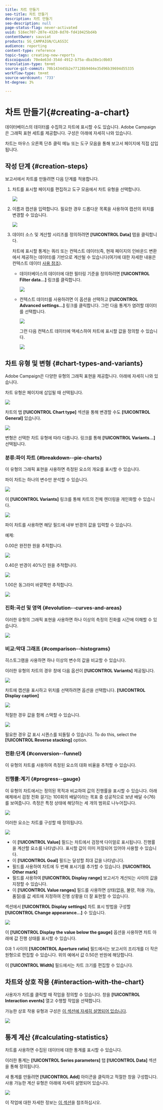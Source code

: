 ```yaml
---
title: 차트 만들기
seo-title: 차트 만들기
description: 차트 만들기
seo-description: null
page-status-flag: never-activated
uuid: 516ec707-207e-4320-8d70-fd410425bd4b
contentOwner: sauviat
products: SG_CAMPAIGN/CLASSIC
audience: reporting
content-type: reference
topic-tags: creating-new-reports
discoiquuid: 70e4e63d-354d-4912-b75a-dba38e1c0b03
translation-type: tm+mt
source-git-commit: 70b143445b2e77128b9404e35d96b39694d55335
workflow-type: tm+mt
source-wordcount: '733'
ht-degree: 3%

---
```



# 차트 만들기{#creating-a-chart}

데이터베이스의 데이터를 수집하고 차트에 표시할 수도 있습니다. Adobe Campaign은 그래픽 표현 세트를 제공합니다. 구성은 아래에 자세히 나와 있습니다.

차트는 마우스 오른쪽 단추 클릭 메뉴 또는 도구 모음을 통해 보고서 페이지에 직접 삽입됩니다.

## 작성 단계 {#creation-steps}

보고서에서 차트를 만들려면 다음 단계를 적용합니다.

1. 차트를 표시할 페이지를 편집하고 도구 모음에서 차트 유형을 선택합니다.

   ![](assets/s_advuser_report_page_activity_04.png)

1. 이름과 캡션을 입력합니다. 필요한 경우 드롭다운 목록을 사용하여 캡션의 위치를 변경할 수 있습니다.

   ![](assets/s_ncs_advuser_report_wizard_018.png)

1. 데이터 소스 및 계산할 시리즈를 정의하려면 **[!UICONTROL Data]** 탭을 클릭합니다.

   차트에 표시할 통계는 쿼리 또는 컨텍스트 데이터(즉, 현재 페이지의 인바운드 변환에서 제공하는 데이터)를 기반으로 계산될 수 있습니다(여기에 대한 자세한 내용은 컨텍스트 데이터 [사용 참조](../../reporting/using/using-the-context.md#using-context-data)).

   * 데이터베이스의 데이터에 대한 필터링 기준을 정의하려면 **[!UICONTROL Filter data...]** 링크를 클릭합니다.

      ![](assets/reporting_graph_add_filter.png)

   * 컨텍스트 데이터를 사용하려면 이 옵션을 선택하고 **[!UICONTROL Advanced settings...]** 링크를 클릭합니다. 그런 다음 통계가 염려할 데이터를 선택합니다.

      ![](assets/reporting_graph_from_context.png)

      그런 다음 컨텍스트 데이터에 액세스하여 차트에 표시할 값을 정의할 수 있습니다.

      ![](assets/reporting_graph_select-from_context.png)

## 차트 유형 및 변형 {#chart-types-and-variants}

Adobe Campaign은 다양한 유형의 그래픽 표현을 제공합니다. 아래에 자세히 나와 있습니다.

차트 유형은 페이지에 삽입될 때 선택됩니다.

![](assets/s_advuser_report_page_activity_04.png)

차트의 탭 **[!UICONTROL Chart type]** 섹션을 통해 변경할 수도 **[!UICONTROL General]** 있습니다.

![](assets/reporting_change_graph_type.png)

변형은 선택한 차트 유형에 따라 다릅니다. 링크를 통해 **[!UICONTROL Variants...]** 선택됩니다.

### 분류:파이 차트 {#breakdown--pie-charts}

이 유형의 그래픽 표현을 사용하면 측정된 요소의 개요를 표시할 수 있습니다.

파이 차트는 하나의 변수만 분석할 수 있습니다.

![](assets/reporting_graph_type_sector_1.png)

이 **[!UICONTROL Variants]** 링크를 통해 차트의 전체 렌더링을 개인화할 수 있습니다.

![](assets/reporting_graph_type_sector_2.png)

파이 차트를 사용하면 해당 필드에 내부 반경의 값을 입력할 수 있습니다.

예제:

0.00은 완전한 원을 추적합니다.

![](assets/s_ncs_advuser_report_sector_exple1.png)

0.40은 반경이 40%인 원을 추적합니다.

![](assets/s_ncs_advuser_report_sector_exple2.png)

1.00은 동그라미 바깥쪽만 추적합니다.

![](assets/s_ncs_advuser_report_sector_exple3.png)

### 진화:곡선 및 영역 {#evolution--curves-and-areas}

이러한 유형의 그래픽 표현을 사용하면 하나 이상의 측정의 진화를 시간에 이해할 수 있습니다.

![](assets/reporting_graph_type_curve.png)

### 비교:막대 그래프 {#comparison--histograms}

히스토그램을 사용하면 하나 이상의 변수의 값을 비교할 수 있습니다.

이러한 유형의 차트의 경우 창에 다음 옵션이 **[!UICONTROL Variants]** 제공됩니다.

![](assets/reporting_select_graph_var.png)

차트에 캡션을 표시하고 위치를 선택하려면 옵션을 선택합니다. **[!UICONTROL Display caption]**

![](assets/reporting_select_graph_legend.png)

적절한 경우 값을 함께 스택할 수 있습니다.

![](assets/reporting_graph_type_histo.png)

필요한 경우 값 표시 시퀀스를 되돌릴 수 있습니다. To do this, select the **[!UICONTROL Reverse stacking]** option.

### 전환:단계 {#conversion--funnel}

이 유형의 차트를 사용하여 측정된 요소의 대화 비율을 추적할 수 있습니다.

### 진행률:계기 {#progress--gauge}

이 유형의 차트에서는 정의된 목적과 비교하여 값의 진행률을 표시할 수 있습니다. 아래 예제에서 검정 전화 걸기는 100회의 배달이라는 목표 중 성공적으로 보낸 배달 수(76)를 보여줍니다. 측정은 특정 상태에 해당하는 세 개의 범위로 나누어집니다.

![](assets/reporting_graph_type_gauge.png)

이러한 요소는 차트를 구성할 때 정의됩니다.

![](assets/reporting_graph_type_gauge1.png)

* 이 **[!UICONTROL Value]** 필드는 차트에서 검정색 다이얼로 표시됩니다. 진행률을 계산할 요소를 나타냅니다. 표시할 값이 이미 저장되어 있어야 사용할 수 있습니다.
* 이 **[!UICONTROL Goal]** 필드는 달성할 최대 값을 나타냅니다.
* 필드를 사용하여 차트에 두 번째 표시기를 추가할 수 있습니다. **[!UICONTROL Other mark]**
* 필드를 사용하여 **[!UICONTROL Display range]** 보고서가 계산되는 사이의 값을 지정할 수 있습니다.
* 이 **[!UICONTROL Value ranges]** 필드를 사용하면 상태(없음, 불량, 허용 가능, 품질)를 값 세트에 지정하여 진행 상황을 더 잘 표현할 수 있습니다.

섹션에서 **[!UICONTROL Display settings]** 차트 표시 방법을 구성할 **[!UICONTROL Change appearance...]** 수 있습니다.

![](assets/reporting_graph_type_gauge2.png)

이 **[!UICONTROL Display the value below the gauge]** 옵션을 사용하면 차트 아래에 값 진행 상태를 표시할 수 있습니다.

0과 1 사이의 **[!UICONTROL Aperture ratio]** 필드에서는 보고서의 조리개를 더 작은 원형으로 편집할 수 있습니다. 위의 예에서 값 0.50은 반원에 해당합니다.

이 **[!UICONTROL Width]** 필드에서는 차트 크기를 편집할 수 있습니다.

## 차트와 상호 작용 {#interaction-with-the-chart}

사용자가 차트를 클릭할 때 작업을 정의할 수 있습니다. 창을 **[!UICONTROL Interaction events]** 열고 수행할 작업을 선택합니다.

가능한 상호 작용 유형과 구성은 [이 섹션에 자세히 설명되어 있습니다](../../web/using/static-elements-in-a-web-form.md#inserting-html-content).

![](assets/s_ncs_advuser_report_wizard_017.png)

## 통계 계산 {#calculating-statistics}

차트를 사용하면 수집된 데이터에 대한 통계를 표시할 수 있습니다.

이러한 통계는 **[!UICONTROL Series parameters]** 탭 **[!UICONTROL Data]** 섹션을 통해 정의됩니다.

새 통계를 만들려면 **[!UICONTROL Add]** 아이콘을 클릭하고 적절한 창을 구성합니다. 사용 가능한 계산 유형은 아래에 자세히 설명되어 있습니다.

![](assets/reporting_add_statistics.png)

이 작업에 대한 자세한 정보는 [이 섹션](../../reporting/using/using-the-descriptive-analysis-wizard.md#statistics-calculation)을 참조하십시오.
